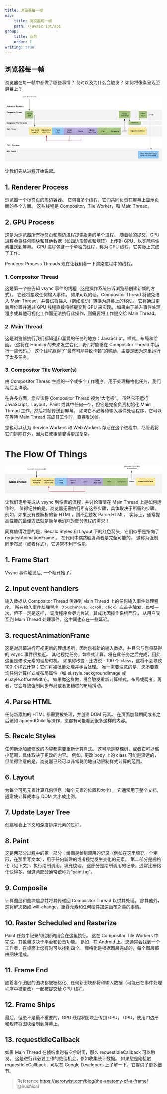```yaml
---
title: 浏览器每一帧
nav:
    title: 浏览器每一帧
    path: /javascript/api
group:
    title: 业务
    order: 1
writing: true
---
```


## 浏览器每一帧

浏览器在每一帧中都做了哪些事情？
何时以及为什么会触发？
如何将像素呈现至屏幕上？

<img src="./images/frame.png"/>

让我们先从进程开始说起。

## 1. Renderer Process

浏览器一个标签页的周边容器。
它包含多个线程，它们共同负责在屏幕上显示页面的各个方面。
这些线程是 Compositor，Tile Worker，和 Main Thread。

## 2. GPU Process

这是为浏览器所有标签页和周边进程提供服务的单个进程。
随着帧的提交，GPU 进程会将任何图块和其他数据（如四边形顶点和矩阵）上传到 GPU，以实际将像素推送到屏幕。
GPU 进程包含一个单独的线程，称为 GPU 线程，它实际上完成了工作。

Renderer Process Threads
现在让我们看一下渲染进程中的线程。

### 1. Compositor Thread

这是第一个被告知 vsync 事件的线程（这是操作系统告诉浏览器创建新帧的方式）。
它还将接收任何输入事件。
如果可以的话，Compositor Thread 将避免进入 Main Thread，并尝试将输入（例如滚动）转换为屏幕上的移动。
它将通过更新层位置并通过 GPU 线程直接将帧提交到 GPU 来实现。
如果由于输入事件处理程序或其他可视化工作而无法执行此操作，则需要将工作提交给 Main Thread。

### 2. Main Thread

这是浏览器执行我们都知道和喜爱的任务的地方：JavaScript，样式，布局和绘画。（这将在 Houdini 的未来发生变化，我们将能够在 Compositor Thread 中运行一些代码。）
这个线程赢得了“最有可能导致卡顿”的奖励，主要是因为这里运行了太多任务。

### 3. Compositor Tile Worker(s)

由 Compositor Thread 生成的一个或多个工作程序，用于处理栅格化任务，我们稍后会详谈。

在许多方面，您应该将 Compositor Thread 视为“大老板”。
虽然它不运行 JavaScript，Layout，Paint 或其中任何一个，但它是完全负责初始化 Main Thread 工作，然后将帧传送到屏幕。
如果它不必等待输入事件处理程序，它可以在等待 Main Thread 完成其工作时，直接发送帧。

您也可以认为 Service Workers 和 Web Workers 存活在这个进程中，尽管我将它们排除在外，因为它使事情变得更加复杂。

# The Flow Of Things

<img src="./images/things.png"/>

让我们逐步完成从 vsync 到像素的流程，并讨论事情在 Main Thread 上是如何运作的。
值得记住的是，浏览器无需执行所有这些步骤，具体取决于所需的步骤。
例如，如果没有要解析的新 HTML，则不会触发 Parse HTML。
实际上，通常提高性能的最佳方法就是简单地消除对部分流程的需求！

同样值得注意的是，Recalc Styles 和 Layout 下的红色箭头，它们似乎是指向了 requestAnimationFrame 。
在代码中偶然触发两者是完全可能的。
这称为强制同步布局（或者样式），它通常不利于性能。

## 1. Frame Start

Vsync 事件触发后, 一个帧开始了。

## 2. Input event handlers

输入数据从 Compositor Thread 传递到 Main Thread 上的任何输入事件处理程序。
所有输入事件处理程序（touchmove，scroll，click）应首先触发，每帧一次，但不一定是这样， 调度程序会尽力尝试，其成功因操作系统而异。
从用户交互到 Main Thread 处理事件，这中间也存在一些延迟。

## 3. requestAnimationFrame

这是对屏幕进行可视更新的理想场所，因为您有新的输入数据，并且它与您将获得的 vsync 事件很接近。
其他视觉任务，如样式计算，将在此任务之后完成，因此这里是修改元素的理想时机。
如果你改变 - 比方说 - 100 个 class，这将不会导致 100 个样式计算；它们将被批量处理并稍后处理。
唯一需要注意的是，您不要查询任何计算样式或布局属性（如 el.style.backgroundImage 或 el.style.offsetWidth）。
如果你这样做，将会触发重新计算样式，布局或两者，再者，它会导致强制同步布局或者更糟糕的布局抖动。

## 4. Parse HTML

任何新添加的 HTML 都需要被处理，并创建 DOM 元素。
在页面加载期间或者之后诸如 appendChild 等操作，您都有可能看到很多这样的内容。

## 5. Recalc Styles

任何新添加或修改的内容都需要重新计算样式。
这可能是整棵树，或者它可以缩小范围，具体取决于更改的内容。
例如，更改 body 上的 class 可能是深远的，但值得注意的是，浏览器已经可以非常聪明地自动限制样式计算的范围。

## 6. Layout

为每个可见元素计算几何信息（每个元素的位置和大小）。
它通常用于整个文档，通常使计算成本与 DOM 大小成比例。

## 7. Update Layer Tree

创建堆叠上下文和深度排序元素的过程。

## 8. Paint

这是两部分过程中的第一部分：绘画是绘制调用的记录（例如在这里填充一个矩形，在那里写文本），用于任何新建的或者视觉发生变化的元素。
第二部分是栅格化（见下文），执行绘制调用，填充纹理。
这部分是绘制调用的记录，通常比栅格化快得多，但这两部分通常统称为“painting”。

## 9. Composite

计算图层和图块信息并将其传递回 Compositor Thread 以供其处理。
除其他外，这将解决诸如 will-change，重叠元素和任何硬件加速画布之类的事情。

## 10. Raster Scheduled and Rasterize

Paint 任务中记录的绘制调用会在这里执行。
这在 Compositor Tile Workers 中完成，其数量取决于平台和设备功能。
例如，在 Android 上，您通常会找到一个工作者，在桌面上您有时可以找到四个。
栅格化是根据图层完成的，每个图层都由图块组成。

## 11. Frame End

随着各个图层的图块都被栅格化、任何新图块都将和输入数据（可能已在事件处理程序中被更改）一起被提交给 GPU 线程。

## 12. Frame Ships

最后，但绝不是最不重要的，GPU 线程将图块上传到 GPU。
GPU，使用四边形和矩阵将图块绘制到屏幕上。

## 13. requestIdleCallback

如果 Main Thread 在帧结束时有空余时间，那么 requestIdleCallback 可以触发。
这是进行非必要工作的绝佳机会，例如收集统计数据。
如果您是刚接触 requestIdleCallback，可以在 Google Developers 上了解一下，它提供了更多细节。

> Reference
> https://aerotwist.com/blog/the-anatomy-of-a-frame/
> @hushicai
